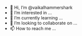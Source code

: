 - 👋 Hi, I’m @vaikalhammershark
- 👀 I’m interested in ...
- 🌱 I’m currently learning ...
- 💞️ I’m looking to collaborate on ...
- 📫 How to reach me ...

<!---
vaikalhammershark/vaikalhammershark is a ✨ special ✨ repository because its `README.md` (this file) appears on your GitHub profile.
You can click the Preview link to take a look at your changes.
--->
